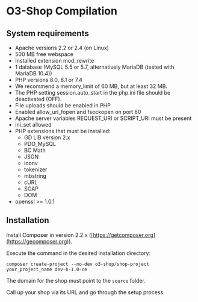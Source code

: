 # O3-Shop Compilation

## System requirements

- Apache versions 2.2 or 2.4 (on Linux)
- 500 MB free webspace
- Installed extension mod_rewrite
- 1 database (MySQL 5.5 or 5.7, alternatively MariaDB (tested with MariaDB 10.4))
- PHP versions 8.0, 8.1 or 7.4
- We recommend a memory_limit of 60 MB, but at least 32 MB.
- The PHP setting session.auto_start in the php.ini file should be deactivated (OFF).
- File uploads should be enabled in PHP
- Enabled allow_url_fopen and fsockopen on port 80
- Apache server variables REQUEST_URI or SCRIPT_URI must be present
- ini_set allowed
- PHP extensions that must be installed:
  - GD LIB version 2.x
  - PDO_MySQL
  - BC Math
  - JSON
  - iconv
  - tokenizer
  - mbstring
  - cURL
  - SOAP
  - DOM
- openssl >= 1.0.1

## Installation

Install Composer in version 2.2.x ([https://getcomposer.org](https://gecomposer.org)).

Execute the command in the desired installation directory:

```
composer create-project --no-dev o3-shop/shop-project your_project_name dev-b-1.0-ce
```

The domain for the shop must point to the `source` folder.

Call up your shop via its URL and go through the setup process.
